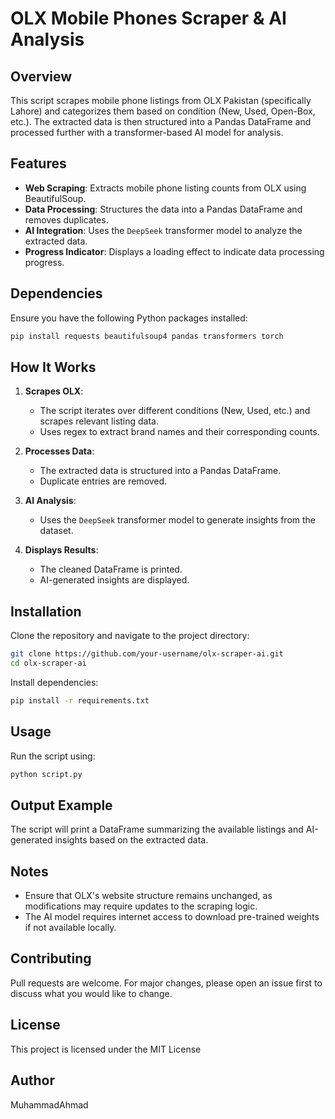 # OLX Mobile Phones Scraper & AI Analysis

## Overview

This script scrapes mobile phone listings from OLX Pakistan (specifically Lahore) and categorizes them based on condition (New, Used, Open-Box, etc.). The extracted data is then structured into a Pandas DataFrame and processed further with a transformer-based AI model for analysis.

## Features

- **Web Scraping**: Extracts mobile phone listing counts from OLX using BeautifulSoup.
- **Data Processing**: Structures the data into a Pandas DataFrame and removes duplicates.
- **AI Integration**: Uses the `DeepSeek` transformer model to analyze the extracted data.
- **Progress Indicator**: Displays a loading effect to indicate data processing progress.

## Dependencies

Ensure you have the following Python packages installed:

```sh
pip install requests beautifulsoup4 pandas transformers torch
```

## How It Works

1. **Scrapes OLX**:

   - The script iterates over different conditions (New, Used, etc.) and scrapes relevant listing data.
   - Uses regex to extract brand names and their corresponding counts.

2. **Processes Data**:

   - The extracted data is structured into a Pandas DataFrame.
   - Duplicate entries are removed.

3. **AI Analysis**:

   - Uses the `DeepSeek` transformer model to generate insights from the dataset.

4. **Displays Results**:

   - The cleaned DataFrame is printed.
   - AI-generated insights are displayed.

## Installation

Clone the repository and navigate to the project directory:

```sh
git clone https://github.com/your-username/olx-scraper-ai.git
cd olx-scraper-ai
```

Install dependencies:

```sh
pip install -r requirements.txt
```

## Usage

Run the script using:

```sh
python script.py
```

## Output Example

The script will print a DataFrame summarizing the available listings and AI-generated insights based on the extracted data.

## Notes

- Ensure that OLX's website structure remains unchanged, as modifications may require updates to the scraping logic.
- The AI model requires internet access to download pre-trained weights if not available locally.

## Contributing

Pull requests are welcome. For major changes, please open an issue first to discuss what you would like to change.

## License

This project is licensed under the MIT License 
## Author

MuhammadAhmad

